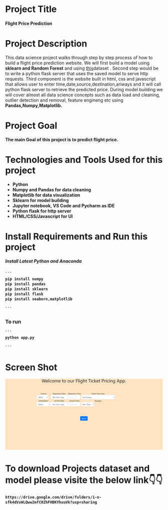 # Project Title

#### Flight Price Prediction

# Project Description

This data science project walks through step by step process of how to build a flight price prediction website. We will first build a model using <b> sklearn and Random Forest</b> and using <a href="https://drive.google.com/drive/folders/1-n-sfk4dVsWLQww2mfC0ZhFHBKYhuuVk?usp=sharing">this</a>dataset . Second step would be to write a python flask server that uses the saved model to serve http requests. Third component is the website built in html, css and javascript that allows user to enter time,date,source,destination,ariways and it will call python flask server to retrieve the predicted price. During model building we will cover almost all data science concepts such as data load and cleaning, outlier detection and removal, feature engineng etc using <b> Pandas,Numpy,Matplotlib.
    
# Project Goal

The main Goal of this project is to predict flight price.
    
# Technologies and Tools Used for this project

<ul>
<li> Python </li>
<li> Numpy and Pandas for data cleaning </li>
<li> Matplotlib for data visualization </li>
<li> Sklearn for model building </li>
<li> Jupyter notebook, VS Code and Pycharm as IDE </li>
<li> Python flask for http server </li>
<li> HTML/CSS/Javascript for UI </li>
</ul>

# Install Requirements and Run this project
    
##### Install Latest Python and Anaconda
    
    ```
    pip install numpy
    pip install pandas
    pip install sklearn
    pip install flask
    pip install seaborn,matplotlib
    
    ```
### To run 
    
    ```
    python app.py
    
    ```
    
# Screen Shot

<img src="https://github.com/farhad06/Projects/blob/main/Flight-price/flight-1.jpg">
    
# To download Projects dataset and model please visite the below link👇👇
    https://drive.google.com/drive/folders/1-n-sfk4dVsWLQww2mfC0ZhFHBKYhuuVk?usp=sharing
